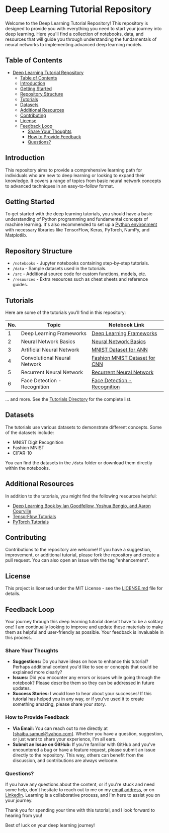 # Deep Learning Tutorial Repository

Welcome to the Deep Learning Tutorial Repository! This repository is designed to provide you with everything you need to start your journey into deep learning. Here you'll find a collection of notebooks, data, and resources that will guide you through understanding the fundamentals of neural networks to implementing advanced deep learning models.

## Table of Contents

- [Deep Learning Tutorial Repository](#deep-learning-tutorial-repository)
  - [Table of Contents](#table-of-contents)
  - [Introduction](#introduction)
  - [Getting Started](#getting-started)
  - [Repository Structure](#repository-structure)
  - [Tutorials](#tutorials)
  - [Datasets](#datasets)
  - [Additional Resources](#additional-resources)
  - [Contributing](#contributing)
  - [License](#license)
  - [Feedback Loop](#feedback-loop)
    - [Share Your Thoughts](#share-your-thoughts)
    - [How to Provide Feedback](#how-to-provide-feedback)
    - [Questions?](#questions)

## Introduction

This repository aims to provide a comprehensive learning path for individuals who are new to deep learning or looking to expand their knowledge. It covers a range of topics from basic neural network concepts to advanced techniques in an easy-to-follow format.

## Getting Started

To get started with the deep learning tutorials, you should have a basic understanding of Python programming and fundamental concepts of machine learning. It's also recommended to set up a [Python environment](https://www.python.org/) with necessary libraries like TensorFlow, Keras, PyTorch, NumPy, and Matplotlib.

## Repository Structure

- `/notebooks` - Jupyter notebooks containing step-by-step tutorials.
- `/data` - Sample datasets used in the tutorials.
- `/src` - Additional source code for custom functions, models, etc.
- `/resources` - Extra resources such as cheat sheets and reference guides.

## Tutorials

Here are some of the tutorials you'll find in this repository:

| No. | Topic                           | Notebook Link                                             |
|-----|---------------------------------|-----------------------------------------------------------|
| 1   |  Deep Learning Frameworks        |  [Deep Learning Frameworks](/Deep_Learning_Frameworks/deep_learning_frameworks.ipynb)          |
| 2   |  Neural Network Basics      |  [Neural Network Basics](/Neural_Network_Basics/neural_network_basics.ipynb)                              |
| 3   |  Artificial Neural Network        | [MNIST Dataset for ANN](/Artificial_Neural_Network/mnist_artificial_neural_network.ipynb)    |
| 4   |  Convolutional Neural Network     | [Fashion MNIST Dataset for CNN](/Convolutional_Neural_Network/fashion_mnist_neural_network.ipynb)     |
| 5   |  Recurrent Neural Network    | [Recurrent Neural Network](/Recurrent_Neural_Network/05_cnn.ipynb)         |
| 6   |  Face Detection - Recognition     | [Face Detection - Recognition](/Face_Detection_Recognition)           |

... and more. See the [Tutorials Directory](/notebooks) for the complete list.


## Datasets

The tutorials use various datasets to demonstrate different concepts. Some of the datasets include:

- MNIST Digit Recognition
- Fashion MNIST
- CIFAR-10

You can find the datasets in the `/data` folder or download them directly within the notebooks.

## Additional Resources

In addition to the tutorials, you might find the following resources helpful:

- [Deep Learning Book by Ian Goodfellow, Yoshua Bengio, and Aaron Courville](http://www.deeplearningbook.org/)
- [TensorFlow Tutorials](https://www.tensorflow.org/tutorials)
- [PyTorch Tutorials](https://pytorch.org/tutorials/)

## Contributing

Contributions to the repository are welcome! If you have a suggestion, improvement, or additional tutorial, please fork the repository and create a pull request. You can also open an issue with the tag "enhancement".

## License

This project is licensed under the MIT License - see the [LICENSE.md](LICENSE.md) file for details.

## Feedback Loop

Your journey through this deep learning tutorial doesn't have to be a solitary one! I am continually looking to improve and update these materials to make them as helpful and user-friendly as possible. Your feedback is invaluable in this process.

### Share Your Thoughts

* **Suggestions:** Do you have ideas on how to enhance this tutorial? Perhaps additional content you'd like to see or concepts that could be explained more clearly?
* **Issues:** Did you encounter any errors or issues while going through the notebook? Please describe them so they can be addressed in future updates.
* **Success Stories:** I would love to hear about your successes! If this tutorial has helped you in any way, or if you've used it to create something amazing, please share your story.


### How to Provide Feedback

* **Via Email:** You can reach out to me directly at [shaibu.samuel@yahoo.com]. Whether you have a question, suggestion, or just want to share your experience, I'm all ears.
* **Submit an Issue on GitHub:** If you're familiar with GitHub and you've encountered a bug or have a feature request, please submit an issue directly to the repository. This way, others can benefit from the discussion, and contributions are always welcome.

### Questions?
If you have any questions about the content, or if you're stuck and need some help, don't hesitate to reach out to me on my [email address](mailto:shaibu.samuel@yahoo.com), or on [LinkedIn](https://www.linkedin.com/in/samuel-shaibu/). Learning is a collaborative process, and I'm here to assist you on your journey.

Thank you for spending your time with this tutorial, and I look forward to hearing from you!


Best of luck on your deep learning journey!
